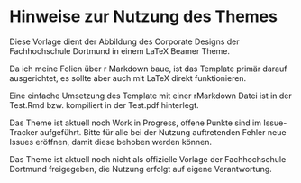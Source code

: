 # Hinweise zur Nutzung des Themes

Diese Vorlage dient der Abbildung des Corporate Designs der Fachhochschule Dortmund in einem LaTeX Beamer Theme. 

Da ich meine Folien über r Markdown baue, ist das Template primär darauf ausgerichtet, es sollte aber auch mit LaTeX direkt funktionieren. 

Eine einfache Umsetzung des Template mit einer rMarkdown Datei ist in der Test.Rmd bzw. kompiliert in der Test.pdf hinterlegt.

Das Theme ist aktuell noch Work in Progress, offene Punkte sind im Issue-Tracker aufgeführt. Bitte für alle bei der Nutzung auftretenden Fehler neue Issues eröffnen, damit diese behoben werden können. 

Das Theme ist aktuell noch nicht als offizielle Vorlage der Fachhochschule Dortmund freigegeben, die Nutzung erfolgt auf eigene Verantwortung.
